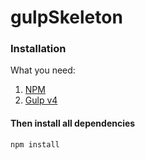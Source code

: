 # gulpSkeleton
### Installation
What you need:
1. [NPM](https://www.npmjs.com/)
2. [Gulp v4](http://gulpjs.com/)

#### Then install all dependencies
```bash
npm install
```

<!-- Then make `gulp move` task
and finishly you can start `gulp` -->
